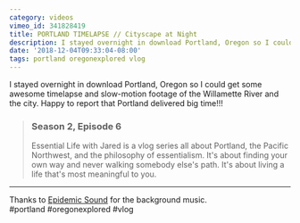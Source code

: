 ```yaml
---
category: videos
vimeo_id: 341828419
title: PORTLAND TIMELAPSE // Cityscape at Night 
description: I stayed overnight in download Portland, Oregon so I could get some awesome timelapse and slow-motion footage of the Willamette River and the city. Happy to report that Portland delivered big time!!!
date: '2018-12-04T09:33:04-08:00'
tags: portland oregonexplored vlog
---
```


I stayed overnight in download Portland, Oregon so I could get some awesome timelapse and slow-motion footage of the Willamette River and the city. Happy to report that Portland delivered big time!!!

> ### Season 2, Episode 6
> 
> Essential Life with Jared is a vlog series all about Portland, the Pacific Northwest, and the philosophy of essentialism. It's about finding your own way and never walking somebody else's path. It's about living a life that's most meaningful to you.

----

Thanks to [Epidemic Sound](https://player.epidemicsound.com) for the background music.  
#portland #oregonexplored #vlog
